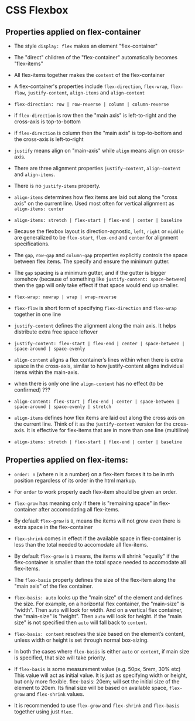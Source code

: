 # CSS Flexbox

## Properties applied on flex-container

- The style `display: flex` makes an element "flex-container"

- The "direct" children of the "flex-container" automatically becomes "flex-items"

- All flex-items together makes the `content` of the flex-container

- A flex-container's properties include `flex-direction`, `flex-wrap`, `flex-flow`, `justify-content`, `align-items` and `align-content`

- `flex-direction: row | row-reverse | column | column-reverse`

- if `flex-direction` is row then the "main axis" is left-to-right and the cross-axis is top-to-bottom

- if `flex-direction` is column then the "main axis" is top-to-bottom and the cross-axis is left-to-right

- `justify` means align on "main-axis" while `align` means align on cross-axis.

- There are three alignment properties `justify-content`, `align-content` and `align-items`.

- There is no `justify-items` property.

- `align-items` determines how flex items are laid out along the "cross axis" on the current line. Used most often for vertical alignment as `align-items: center`

- `align-items: stretch | flex-start | flex-end | center | baseline`

- Because the flexbox layout is direction-agnostic, `left`, `right` or `middle` are generalized to be `flex-start`, `flex-end` and `center` for alignment specifications.

- The `gap`, `row-gap` and `column-gap` properties explicitly controls the space between flex items. The specify and ensure the minimum gutter.

- The `gap` spacing is a minimum gutter, and if the gutter is bigger somehow (because of something like `justify-content: space-between`) then the gap will only take effect if that space would end up smaller.

- `flex-wrap: nowrap | wrap | wrap-reverse`

- `flex-flow` is short form of specifying `flex-direction` and `flex-wrap` together in one line

- `justify-content` defines the alignment along the main axis. It helps distribute extra free space leftover

- `justify-content: flex-start | flex-end | center | space-between | space-around | space-evenly`

- `align-content` aligns a flex container’s lines within when there is extra space in the cross-axis, similar to how justify-content aligns individual items within the main-axis.

- when there is only one line `align-content` has no effect (to be confirmed) ???

- `align-content: flex-start | flex-end | center | space-between | space-around | space-evenly | stretch`

- `align-items` defines how flex items are laid out along the cross axis on the current line. Think of it as the `justify-content` version for the cross-axis. It is effective for flex-items that are in more than one line (multiline)

- `align-items: stretch | flex-start | flex-end | center | baseline `

## Properties applied on flex-items:

- `order: n` (where n is a number) on a flex-item forces it to be in nth position regardless of its order in the html markup.

- For `order` to work properly each flex-item should be given an order.

- `flex-grow` has meaning only if there is "remaining space" in flex-container after accomodating all flex-items.

- By default `flex-grow` is `0`, means the items will not grow even there is extra space in the flex-container

- `flex-shrink` comes in effect if the available space in flex-container is less than the total needed to accomodate all flex-items.

- By default `flex-grow` is `1` means, the items will shrink "equally" if the flex-container is smaller than the total space needed to accomodate all flex-items.

- The `flex-basis` property defines the size of the flex-item along the "main axis" of the flex container.

- `flex-basis: auto` looks up the "main size" of the element and defines the size. For example, on a horizontal flex container, the "main-size" is "width". Then `auto` will look for width. And on a vertical flex container, the "main-size" is "height". Then `auto` will look for height. if the "main size" is not specified then `auto` will fall back to `content`.

- `flex-basis: content` resolves the size based on the element’s content, unless width or height is set through normal box-sizing.

- In both the cases where `flex-basis` is either `auto` or `content`, if main size is specified, that size will take priority.

- If `flex-basis` is some measurement value (e.g. 50px, 5rem, 30% etc) This value will act as initial value. It is just as specifying width or height, but only more flexible. flex-basis: 20em; will set the initial size of the element to 20em. Its final size will be based on available space, `flex-grow` and `flex-shrink` values.

- It is recommended to use `flex-grow` and `flex-shrink` and `flex-basis` together using just `flex`.

